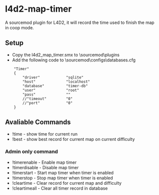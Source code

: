 # l4d2-map-timer #
A sourcemod plugin for L4D2, it will record the time used to finish the map in coop mode.

## Setup ##
- Copy the l4d2_map_timer.smx to \sourcemod\plugins
- Add the following code to \sourcemod\configs\databases.cfg 
```
	"Timer"
	{
		"driver"			"sqlite"
		"host"				"localhost"
		"database"			"timer-db"
		"user"				"root"
		"pass"				""
		//"timeout"			"0"
		//"port"			"0"
	}
```

## Avaliable Commands ##
- !time - show time for current run
- !best - show best record for current map on current difficulty

### Admin only command ###
- !timerenable - Enable map timer
- !timerdisable - Disable map timer
- !timerstart - Start map timer when timer is enabled
- !timerstop - Stop map timer when timer is enabled
- !cleartime - Clear record for current map and difficulty
- !cleartimeall - Clear all timer record in database
